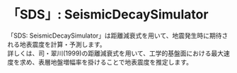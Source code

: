# 「SDS」: SeismicDecaySimulator

「SDS: SeismicDecaySimulator」は距離減衰式を用いて、地震発生時に期待される地表震度を計算・予測します。  
詳しくは、司・翠川(1999)の距離減衰式を用いて、工学的基盤面における最大速度を求め、表層地盤増幅率を掛けることで地表震度を推定します。
